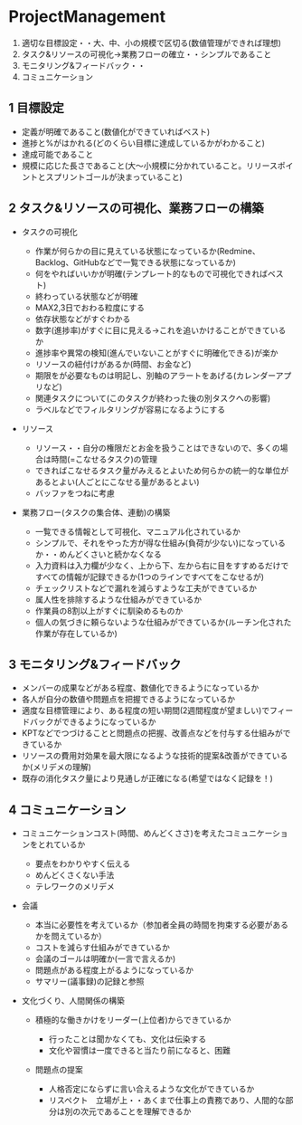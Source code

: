 # ProjectManagement
 
1.	適切な目標設定・・大、中、小の規模で区切る(数値管理ができれば理想)
2.	タスク&リソースの可視化→業務フローの確立・・シンプルであること
4.	モニタリング&フィードバック・・
5.	コミュニケーション

## 1 目標設定
 - 定義が明確であること(数値化ができていればベスト)
 - 進捗と%がはかれる(どのくらい目標に達成しているかがわかること)
 - 達成可能であること
 - 規模に応じた長さであること(大〜小規模に分かれていること。リリースポイントとスプリントゴールが決まっていること)

## 2  タスク&リソースの可視化、業務フローの構築
- タスクの可視化
  - 作業が何らかの目に見えている状態になっているか(Redmine、Backlog、GitHubなどで一覧できる状態になっているか)
  - 何をやればいいかが明確(テンプレート的なもので可視化できればベスト)
  - 終わっている状態などが明確
  - MAX2,3日でおわる粒度にする
  - 依存状態などがすぐわかる
  - 数字(進捗率)がすぐに目に見える→これを追いかけることができているか
  - 進捗率や異常の検知(進んでいないことがすぐに明確化できる)が楽か
  - リソースの紐付けがあるか(時間、お金など)
  - 期限をが必要なものは明記し、別軸のアラートをあげる(カレンダーアプリなど)
  - 関連タスクについて(このタスクが終わった後の別タスクへの影響)
  - ラベルなどでフィルタリングが容易になるようにする
- リソース
  - リソース・・自分の権限だとお金を扱うことはできないので、多くの場合は時間(=こなせるタスク)の管理
  - できればこなせるタスク量がみえるとよいため何らかの統一的な単位があるとよい(人ごとにこなせる量があるとよい)
  - バッファをつねに考慮

- 業務フロー(タスクの集合体、連動)の構築
  - 一覧できる情報として可視化、マニュアル化されているか
  - シンプルで、それをやった方が得な仕組み(負荷が少ない)になっているか・・めんどくさいと続かなくなる
  - 入力資料は入力欄が少なく、上から下、左から右に目をすすめるだけですべての情報が記録できるか(1つのラインですべてをこなせるが)
  - チェックリストなどで漏れを減らすような工夫ができているか
  - 属人性を排除するような仕組みができているか
  - 作業員の8割以上がすぐに馴染めるものか
  - 個人の気づきに頼らないような仕組みができているか(ルーチン化された作業が存在しているか)

## 3 モニタリング&フィードバック
- メンバーの成果などがある程度、数値化できるようになっているか
- 各人が自分の数値や問題点を把握できるようになっているか
- 適度な目標管理により、ある程度の短い期間(2週間程度が望ましい)でフィードバックができるようになっているか
- KPTなどでつづけることと問題点の把握、改善点などを付与する仕組みができているか
- リソースの費用対効果を最大限になるような技術的提案&改善ができているか(メリデメの理解)
- 既存の消化タスク量により見通しが正確になる(希望ではなく記録を！)


## 4 コミュニケーション
- コミュニケーションコスト(時間、めんどくささ)を考えたコミュニケーションをとれているか
  - 要点をわかりやすく伝える
  - めんどくさくない手法
  - テレワークのメリデメ

- 会議
   - 本当に必要性を考えているか（参加者全員の時間を拘束する必要があるかを問えているか）
   - コストを減らす仕組みができているか
   - 会議のゴールは明確か(一言で言えるか)
   - 問題点がある程度上がるようになっているか
   - サマリー(議事録)の記録と参照


- 文化づくり、人間関係の構築
  - 積極的な働きかけをリーダー(上位者)からできているか
    - 行ったことは聞かなくても、文化は伝染する
    - 文化や習慣は一度できると当たり前になると、困難

  - 問題点の提案
    - 人格否定にならずに言い合えるような文化ができているか
    - リスペクト　立場が上・・あくまで仕事上の責務であり、人間的な部分は別の次元であることを理解できるか
    
